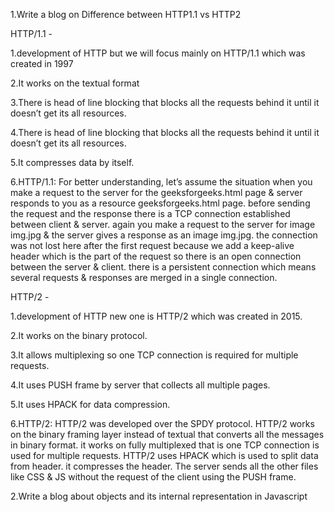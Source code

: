 1.Write a blog on Difference between HTTP1.1 vs HTTP2

HTTP/1.1 -

1.development of HTTP but we will focus mainly on HTTP/1.1 which was created in 1997

2.It works on the textual format

3.There is head of line blocking that blocks all the requests behind it until it doesn’t get its all resources.

4.There is head of line blocking that blocks all the requests behind it until it doesn’t get its all resources.

5.It compresses data by itself.

6.HTTP/1.1: For better understanding, let’s assume the situation when you make a request to the server for the geeksforgeeks.html page & server responds to you as a resource geeksforgeeks.html page. before sending the request and the response there is a TCP connection established between client & server. 
  again you make a request to the server for image img.jpg & the server gives a response as an image img.jpg. the connection was not lost here after the first request because we add a keep-alive header which is the part of the request so there is an open connection between the server & client. there is a persistent connection which means several requests & responses are merged in a single connection.

HTTP/2 -

1.development of HTTP new one is HTTP/2 which was created in 2015.

2.It works on the binary protocol.

3.It allows multiplexing so one TCP connection is required for multiple requests.

4.It uses PUSH frame by server that collects all multiple pages.

5.It uses HPACK for data compression.

6.HTTP/2: HTTP/2 was developed over the SPDY protocol. HTTP/2 works on the binary framing layer instead of textual that converts all the messages in binary format.
  it works on fully multiplexed that is one TCP connection is used for multiple requests. HTTP/2 uses HPACK which is used to split data from header. it compresses the header. The server sends all the other files like CSS & JS without the request of the client using the PUSH frame.

  

2.Write a blog about objects and its internal representation in Javascript
